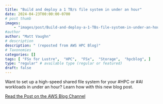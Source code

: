 ```yaml
---
title: "Build and deploy a 1 TB/s file system in under an hour"
date: 2024-04-23T00:00:00-0700
# post thumb
images:
    - "images/post/Build-and-deploy-a-1-TBs-file-system-in-under-an-hour-1120x630.png"
#author
author: "Matt Vaughn"
# description
description: " (reposted from AWS HPC Blog)"
# Taxonomies
categories: []
tags: [ "FSx for Lustre",  "HPC",  "FSx",  "Storage",  "hpcblog", ]
type: "regular" # available type (regular or featured)
draft: false
---
```


Want to set up a high-speed shared file system for your #HPC or #AI workloads in under an hour? Learn how with this new blog post.

<a href="https://aws.amazon.com/blogs/hpc/build-and-deploy-a-1-tb-s-file-system-in-under-an-hour/" class="btn btn-primary btn-lg active" role="button" aria-pressed="true" style="margin-top: 8px;">Read the Post on the AWS Blog Channel</a>